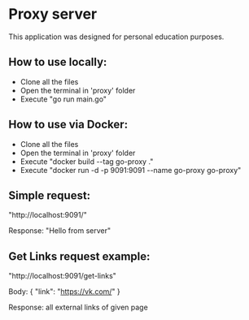 # Proxy server

This application was designed for personal education purposes.

## How to use locally:
- Clone all the files
- Open the terminal in 'proxy' folder
- Execute "go run main.go"

## How to use via Docker:
- Clone all the files
- Open the terminal in 'proxy' folder
- Execute "docker build --tag go-proxy ."
- Execute "docker run -d -p 9091:9091 --name go-proxy go-proxy"

## Simple request:
"http://localhost:9091/"

Response: "Hello from server"

## Get Links request example:
"http://localhost:9091/get-links"

Body: 
{
    "link": "https://vk.com/"
}

Response: all external links of given page